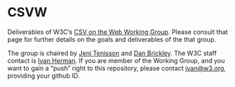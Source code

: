 CSVW
====

Deliverables of W3C’s [CSV on the Web Working Group](http://www.w3.org/2013/data/csvw). Please consult that page for further details on the goals and deliverables of the that group.

The group is chaired by [Jeni Tenisson](http://theodi.org/team/jeni-tennison) and [Dan Brickley](http://danbri.org/). The W3C staff contact is [Ivan Herman](http://www.w3.org/People/Ivan/). If you are member of the Working Group, and you want to gain a “push” right to this repository, please contact <ivan@w3.org>, providing your github ID.

